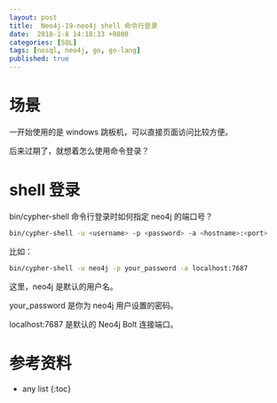 ```yaml
---
layout: post
title:  Neo4j-19-neo4j shell 命令行登录
date:  2018-1-8 14:18:33 +0800
categories: [SQL]
tags: [nosql, neo4j, go, go-lang]
published: true
---
```




# 场景

一开始使用的是 windows 跳板机，可以直接页面访问比较方便。

后来过期了，就想着怎么使用命令登录？

# shell 登录

bin/cypher-shell 命令行登录时如何指定 neo4j 的端口号？ 

```sh
bin/cypher-shell -u <username> -p <password> -a <hostname>:<port>
```

比如：

```sh
bin/cypher-shell -u neo4j -p your_password -a localhost:7687
```

这里，neo4j 是默认的用户名。

your_password 是你为 neo4j 用户设置的密码。

localhost:7687 是默认的 Neo4j Bolt 连接端口。

# 参考资料

* any list
{:toc}

